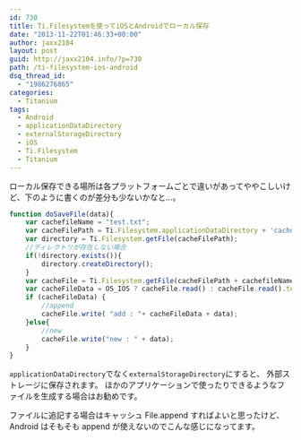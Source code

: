 ```yaml
---
id: 730
title: Ti.Filesystemを使ってiOSとAndroidでローカル保存
date: "2013-11-22T01:46:33+00:00"
author: jaxx2104
layout: post
guid: http://jaxx2104.info/?p=730
path: /ti-filesystem-ios-android
dsq_thread_id:
  - "1986276865"
categories:
  - Titanium
tags:
  - Android
  - applicationDataDirectory
  - externalStorageDirectory
  - iOS
  - Ti.Filesystem
  - Titanium
---
```

ローカル保存できる場所は各プラットフォームごとで違いがあってややこしいけど、下のように書くのが差分も少ないかなと…。

```js
function doSaveFile(data){
    var cachefileName = "test.txt";
    var cacheFilePath = Ti.Filesystem.applicationDataDirectory + 'cache/';
    var directory = Ti.Filesystem.getFile(cacheFilePath);
    //ディレクトリが存在しない場合
    if(!directory.exists()){
        directory.createDirectory();
    }
    var cacheFile = Ti.Filesystem.getFile(cacheFilePath + cachefileName);
    var cacheFileData = OS_IOS ? cacheFile.read() : cacheFile.read().text;
    if (cacheFileData) {
        //append
        cacheFile.write( "add : "+ cacheFileData + data);
    }else{
        //new
        cacheFile.write("new : " + data);
    }
}
```

`applicationDataDirectory`でなく`externalStorageDirectory`にすると、
外部ストレージに保存されます。
ほかのアプリケーションで使ったりできるようなファイルを生成する場合はお勧めです。

ファイルに追記する場合はキャッシュ File.append すればよいと思ったけど、Android はそもそも append が使えないのでこんな感じになってます。